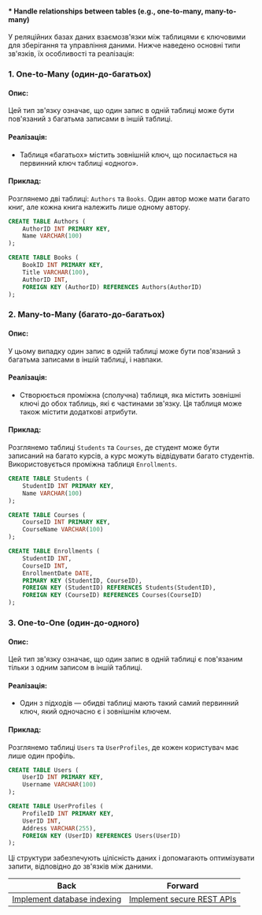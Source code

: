 #### * Handle relationships between tables (e.g., one-to-many, many-to-many)

У реляційних базах даних взаємозв'язки між таблицями є ключовими для зберігання та управління даними. Нижче наведено основні типи зв'язків, їх особливості та реалізація:

### 1. One-to-Many (один-до-багатьох)

#### Опис:
Цей тип зв'язку означає, що один запис в одній таблиці може бути пов'язаний з багатьма записами в іншій таблиці.

#### Реалізація:
- Таблиця «багатьох» містить зовнішній ключ, що посилається на первинний ключ таблиці «одного».
  
#### Приклад:
Розглянемо дві таблиці: `Authors` та `Books`. Один автор може мати багато книг, але кожна книга належить лише одному автору.

```sql
CREATE TABLE Authors (
    AuthorID INT PRIMARY KEY,
    Name VARCHAR(100)
);

CREATE TABLE Books (
    BookID INT PRIMARY KEY,
    Title VARCHAR(100),
    AuthorID INT,
    FOREIGN KEY (AuthorID) REFERENCES Authors(AuthorID)
);
```

### 2. Many-to-Many (багато-до-багатьох)

#### Опис:
У цьому випадку один запис в одній таблиці може бути пов'язаний з багатьма записами в іншій таблиці, і навпаки.

#### Реалізація:
- Створюється проміжна (сполучна) таблиця, яка містить зовнішні ключі до обох таблиць, які є частинами зв'язку. Ця таблиця може також містити додаткові атрибути.

#### Приклад:
Розглянемо таблиці `Students` та `Courses`, де студент може бути записаний на багато курсів, а курс можуть відвідувати багато студентів. Використовується проміжна таблиця `Enrollments`.

```sql
CREATE TABLE Students (
    StudentID INT PRIMARY KEY,
    Name VARCHAR(100)
);

CREATE TABLE Courses (
    CourseID INT PRIMARY KEY,
    CourseName VARCHAR(100)
);

CREATE TABLE Enrollments (
    StudentID INT,
    CourseID INT,
    EnrollmentDate DATE,
    PRIMARY KEY (StudentID, CourseID),
    FOREIGN KEY (StudentID) REFERENCES Students(StudentID),
    FOREIGN KEY (CourseID) REFERENCES Courses(CourseID)
);
```

### 3. One-to-One (один-до-одного)

#### Опис:
Цей тип зв'язку означає, що один запис в одній таблиці є пов'язаним тільки з одним записом в іншій таблиці.

#### Реалізація:
- Один з підходів — обидві таблиці мають такий самий первинний ключ, який одночасно є і зовнішнім ключем.

#### Приклад:
Розглянемо таблиці `Users` та `UserProfiles`, де кожен користувач має лише один профіль.

```sql
CREATE TABLE Users (
    UserID INT PRIMARY KEY,
    Username VARCHAR(100)
);

CREATE TABLE UserProfiles (
    ProfileID INT PRIMARY KEY,
    UserID INT,
    Address VARCHAR(255),
    FOREIGN KEY (UserID) REFERENCES Users(UserID)
);
```

Ці структури забезпечують цілісність даних і допомагають оптимізувати запити, відповідно до зв'язків між даними.

| Back | Forward |
|---|---|
| [Implement database indexing](/ua/middle/database/implement-database-indexing.md)  | [Implement secure REST APIs](/ua/middle/database/implement-secure-rest-apis.md) |